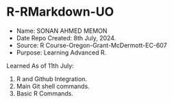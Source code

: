 # R-RMarkdown-UO

- Name: SONAN AHMED MEMON
- Date Repo Created: 8th July, 2024.
- Source: R Course-Oregon-Grant-McDermott-EC-607
- Purpose: Learning Advanced R.

Learned As of 11th July:

1. R and Github Integration.
2. Main Git shell commands.
3. Basic R Commands.









